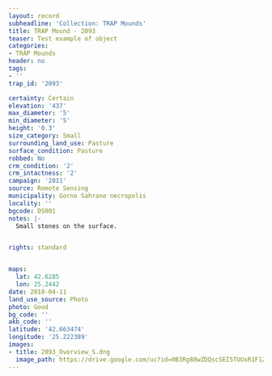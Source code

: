 ```yaml
---
layout: record
subheadline: 'Collection: TRAP Mounds'
title: TRAP Mound - 2093
teaser: Test example of object
categories:
- TRAP Mounds
header: no
tags:
- ''
trap_id: '2093'

certainty: Certain
elevation: '437'
max_diameter: '5'
min_diameter: '5'
height: '0.3'
size_category: Small
surrounding_land_use: Pasture
surface_condition: Pasture
robbed: No
crm_condition: '2'
crm_intactness: '2'
campaign: '2011'
source: Remote Sensing
municipality: Gorno Sahrane necropolis
locality: ''
bgcode: DS001
notes: |-
  Small stones on the surface.


rights: standard


maps:
  lat: 42.6285
  lon: 25.2442
date: 2018-04-11
land_use_source: Photo
photo: Good
bg_code: ''
akb_code: ''
latitude: '42.663474'
longitude: '25.222389'
images:
- title: 2093_Overview_S.dng
  image_path: https://drive.google.com/uc?id=0B3Rg88wZDQscSEI5TUUxR1F1Z3c
---
```

